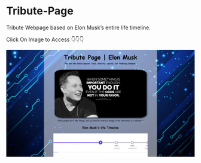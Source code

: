# Tribute-Page
Tribute Webpage based on Elon Musk’s entire life timeline.

Click On Image to Access 👇👇👇

<a href="https://krishnak2c.github.io/Tribute-Page/"><img src="Images/preview.png"></a>
